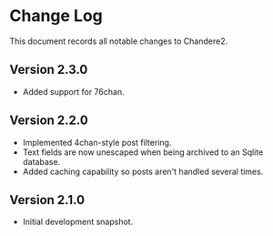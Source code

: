 Change Log
==========
This document records all notable changes to Chandere2.


**Version 2.3.0**
-----------------
* Added support for 76chan.


**Version 2.2.0**
-----------------
* Implemented 4chan-style post filtering.
* Text fields are now unescaped when being archived to an Sqlite database.
* Added caching capability so posts aren't handled several times.


**Version 2.1.0**
-----------------
* Initial development snapshot.

